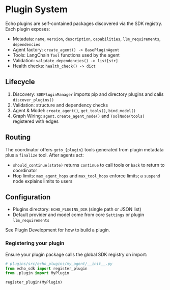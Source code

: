 # Plugin System

Echo plugins are self-contained packages discovered via the SDK registry. Each plugin exposes:

- Metadata: `name`, `version`, `description`, `capabilities`, `llm_requirements`, `dependencies`
- Agent factory: `create_agent() -> BasePluginAgent`
- Tools: LangChain `Tool` functions used by the agent
- Validation: `validate_dependencies() -> list[str]`
- Health checks: `health_check() -> dict`

## Lifecycle

1. Discovery: `SDKPluginManager` imports pip and directory plugins and calls `discover_plugins()`
2. Validation: structure and dependency checks
3. Agent & Model: `create_agent()`, `get_tools()`, `bind_model()`
4. Graph Wiring: `agent.create_agent_node()` and `ToolNode(tools)` registered with edges

## Routing

The coordinator offers `goto_{plugin}` tools generated from plugin metadata plus a `finalize` tool. After agents act:

- `should_continue(state)` returns `continue` to call tools or `back` to return to coordinator
- Hop limits: `max_agent_hops` and `max_tool_hops` enforce limits; a `suspend` node explains limits to users

## Configuration

- Plugins directory: `ECHO_PLUGINS_DIR` (single path or JSON list)
- Default provider and model come from core `Settings` or plugin `llm_requirements`

See Plugin Development for how to build a plugin.

### Registering your plugin

Ensure your plugin package calls the global SDK registry on import:

```python
# plugins/src/echo_plugins/my_agent/__init__.py
from echo_sdk import register_plugin
from .plugin import MyPlugin

register_plugin(MyPlugin)
```
